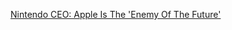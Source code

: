 ---
layout: post
wordpress_id: 607
wordpress_url: http://noesbueno.com/archives/607
date: '2010-05-11 10:01:00 -0500'
date_gmt: '2010-05-11 15:01:00 -0500'
body: |
  <p><a href="http://feedproxy.google.com/~r/nerdcityblog/~3/47yyICc2VNw/">Nintendo CEO: Apple Is The 'Enemy Of The Future'</a></p>
---